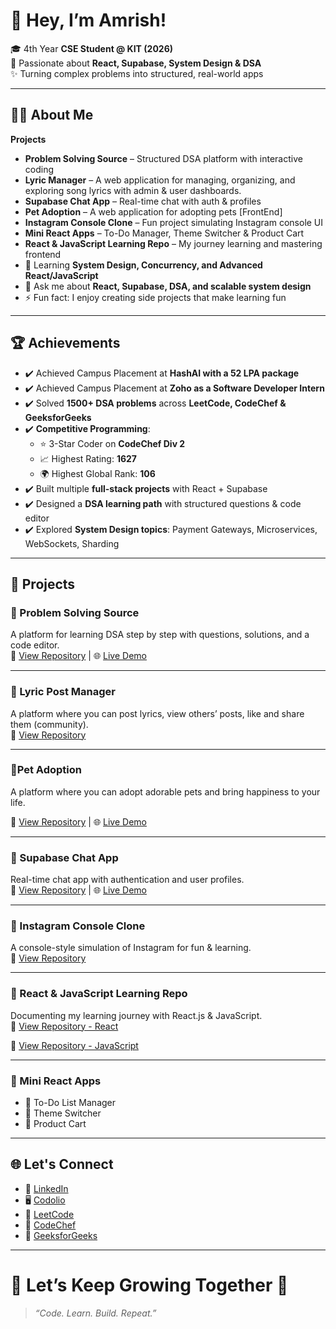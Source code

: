 # 👋 Hey, I’m Amrish!  
🎓 4th Year **CSE Student @ KIT (2026)**  
🚀 Passionate about **React, Supabase, System Design & DSA**  
✨ Turning complex problems into structured, real-world apps  

---

## 👨‍💻 About Me
  **Projects**
   - **Problem Solving Source** – Structured DSA platform with interactive coding
   - **Lyric Manager** – A web application for managing, organizing, and exploring song lyrics with admin & user dashboards.  
   - **Supabase Chat App** – Real-time chat with auth & profiles
   - **Pet Adoption** – A web application for adopting pets [FrontEnd]
   - **Instagram Console Clone** – Fun project simulating Instagram console UI 
   - **Mini React Apps** – To-Do Manager, Theme Switcher & Product Cart   
  - **React & JavaScript Learning Repo** – My journey learning and mastering frontend  
  - 🌱 Learning **System Design, Concurrency, and Advanced React/JavaScript**  
  - 💬 Ask me about **React, Supabase, DSA, and scalable system design**  
  - ⚡ Fun fact: I enjoy creating side projects that make learning fun  

---

## 🏆 Achievements
- ✔️ Achieved Campus Placement at **HashAI with a 52 LPA package**
- ✔️ Achieved Campus Placement at **Zoho as a Software Developer Intern**
- ✔️ Solved **1500+ DSA problems** across **LeetCode, CodeChef & GeeksforGeeks**  
- ✔️ **Competitive Programming**:  
  - ⭐ 3-Star Coder on **CodeChef Div 2**  
  - 📈 Highest Rating: **1627**  
  - 🌍 Highest Global Rank: **106**  
- ✔️ Built multiple **full-stack projects** with React + Supabase  
- ✔️ Designed a **DSA learning path** with structured questions & code editor  
- ✔️ Explored **System Design topics**: Payment Gateways, Microservices, WebSockets, Sharding  

---

## 🚀 Projects

### 📌 Problem Solving Source  
A platform for learning DSA step by step with questions, solutions, and a code editor.  
🔗 [View Repository](https://github.com/amrishs590/Project-ProblemSolving) | 🌐 [Live Demo](https://dsapathway.vercel.app)

---

### 🎵 Lyric Post Manager  
A platform where you can post lyrics, view others’ posts, like and share them (community).  
🔗 [View Repository](https://github.com/amrishs590/LyricManager-Blog)

---
### 🐶Pet Adoption  
A platform where you can adopt adorable pets and bring happiness to your life.

🔗 [View Repository](https://github.com/amrishs590/Pet-Adoption)  | 🌐 [Live Demo](https://pet-adoption-fam.vercel.app/)

---

### 💬 Supabase Chat App  
Real-time chat app with authentication and user profiles.  
🔗 [View Repository](https://github.com/amrishs590/chat-app) | 🌐 [Live Demo](https://talkifyhub.vercel.app/)

---

### 📸 Instagram Console Clone  
A console-style simulation of Instagram for fun & learning.  
🔗 [View Repository](https://github.com/amrishs590/Instagram-LLD)

---

### 📌 React & JavaScript Learning Repo  
Documenting my learning journey with React.js & JavaScript.  
🔗 [View Repository - React](https://github.com/amrishs590/React)

🔗 [View Repository - JavaScript](https://github.com/amrishs590/JavaScript)

---

### 📌 Mini React Apps  
- 📝 To-Do List Manager  
- 🎨 Theme Switcher  
- 🛒 Product Cart  

---

## 🌐 Let's Connect  

- 💼 [LinkedIn](https://www.linkedin.com/in/amrish-s-7a8758310/)  
- 🖥️ [Codolio](https://codolio.com/profile/Amrish)  
- 🧩 [LeetCode](https://leetcode.com/u/amrishs590/)  
- 🍴 [CodeChef](https://www.codechef.com/users/amrishs)  
- 📗 [GeeksforGeeks](https://www.geeksforgeeks.org/user/amrishkq5e/)

---


# 🎯 Let’s Keep Growing Together 🚀  
> *“Code. Learn. Build. Repeat.”*
